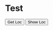 
<!DOCTYPE html>
<html lang="en">
<head>
    <meta charset="UTF-8">
    <meta name="viewport" content="width=device-width, initial-scale=1.0">
    <title>Document</title>
</head>
<body>
    <h1 id="demo">Test</h1>
    <button onclick="javascript:getLocation()">Get Loc</button>
    <button onclick="javascript:showPosition()">Show Loc</button>
</body>

<script>
   var x = document.getElementById("demo");
    function getLocation() {
    if (navigator.geolocation) {
        navigator.geolocation.watchPosition(showPosition);
    } else {
        x.innerHTML = "Geolocation is not supported by this browser.";
    }
    }
    function showPosition(position) {
    x.innerHTML = "Latitude: " + position.coords.latitude +
    "<br>Longitude: " + position.coords.longitude;
    }
    </script> 


</html>
